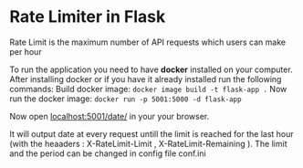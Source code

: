# Rate Limiter in Flask

Rate Limit is the maximum number of API requests which users can make per hour

To run the application you need to have **docker** installed on your computer.
After installing docker or if you have it already installed run the following commands:
Build docker image:
```docker image build -t flask-app .```
Now run the docker image:
```docker run -p 5001:5000 -d flask-app```

Now open [localhost:5001/date/](https://0.0.0.0:5001/date) in your your browser.

It will output date at every request untill the limit is reached for the last hour  (with the heaaders : X-RateLimit-Limit , X-RateLimit-Remaining ). 
The limit and the period can be changed in config file conf.ini


